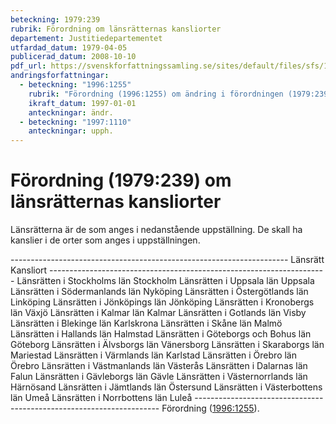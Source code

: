 ```yaml
---
beteckning: 1979:239
rubrik: Förordning om länsrätternas kansliorter
departement: Justitiedepartementet
utfardad_datum: 1979-04-05
publicerad_datum: 2008-10-10
pdf_url: https://svenskforfattningssamling.se/sites/default/files/sfs/1979-04/SFS1979-239.pdf
andringsforfattningar:
  - beteckning: "1996:1255"
    rubrik: "Förordning (1996:1255) om ändring i förordningen (1979:239) om länsrätternas kansliorter"
    ikraft_datum: 1997-01-01
    anteckningar: ändr.
  - beteckning: "1997:1110"
    anteckningar: upph.
---
```


# Förordning (1979:239) om länsrätternas kansliorter

Länsrätterna är de som anges i nedanstående uppställning. De skall ha kanslier i de orter som anges i uppställningen.

--------------------------------------------------------------------- Länsrätt                               Kansliort --------------------------------------------------------------------- Länsrätten i Stockholms län            Stockholm Länsrätten i Uppsala län               Uppsala Länsrätten i Södermanlands län         Nyköping Länsrätten i Östergötlands län         Linköping Länsrätten i Jönköpings län            Jönköping Länsrätten i Kronobergs län            Växjö Länsrätten i Kalmar län                Kalmar Länsrätten i Gotlands län              Visby Länsrätten i Blekinge län              Karlskrona Länsrätten i Skåne län		       Malmö Länsrätten i Hallands län              Halmstad Länsrätten i Göteborgs och Bohus län   Göteborg Länsrätten i Älvsborgs län             Vänersborg Länsrätten i Skaraborgs län            Mariestad Länsrätten i Värmlands län             Karlstad Länsrätten i Örebro län                Örebro Länsrätten i Västmanlands län          Västerås Länsrätten i Dalarnas län	       Falun Länsrätten i Gävleborgs län            Gävle Länsrätten i Västernorrlands län       Härnösand Länsrätten i Jämtlands län             Östersund Länsrätten i Västerbottens län         Umeå Länsrätten i Norrbottens län           Luleå --------------------------------------------------------------------- Förordning ([1996:1255](https://selex.se/eli/sfs/1996/1255)).